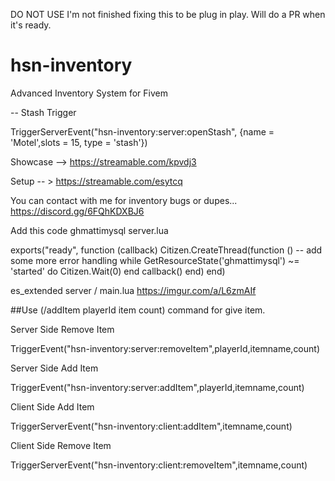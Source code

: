DO NOT USE
I'm not finished fixing this to be plug in play. Will do a PR when it's ready.

# hsn-inventory
Advanced Inventory System for Fivem

-- Stash Trigger

TriggerServerEvent("hsn-inventory:server:openStash", {name = 'Motel',slots = 15, type = 'stash'})

Showcase --> https://streamable.com/kpvdj3

Setup -- > https://streamable.com/esytcq

You can contact with me for inventory bugs or dupes...
https://discord.gg/6FQhKDXBJ6

Add this code ghmattimysql server.lua

exports("ready", function (callback)
  Citizen.CreateThread(function ()
      -- add some more error handling
      while GetResourceState('ghmattimysql') ~= 'started' do
          Citizen.Wait(0)
      end
      callback()
  end)
end)

es_extended server / main.lua
https://imgur.com/a/L6zmAIf

##Use (/addItem playerId item count) command for give item.

Server Side Remove Item

TriggerEvent("hsn-inventory:server:removeItem",playerId,itemname,count)

Server Side Add Item

TriggerEvent("hsn-inventory:server:addItem",playerId,itemname,count)

Client Side Add Item

TriggerServerEvent("hsn-inventory:client:addItem",itemname,count)

Client Side Remove Item

TriggerServerEvent("hsn-inventory:client:removeItem",itemname,count)


